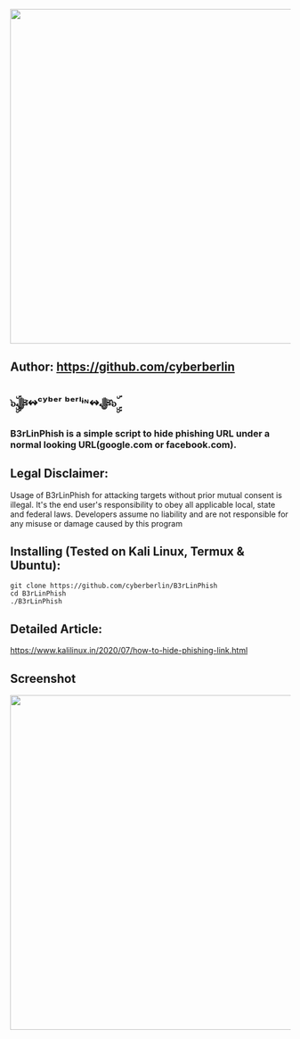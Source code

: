 <p align="center">
	<img src="https://i.ip3lJu.jpg" width="600px" hight="100px">
</p>

## Author: https://github.com/cyberberlin
## ๖ۣۣۜﷻ↭ᶜʸᵇᵉʳ ᵇᵉʳˡᶤᶰ↭ﷻ๖ۣۣۜ


### B3rLinPhish is a simple script to hide phishing URL under a normal looking URL(google.com or facebook.com).


## Legal Disclaimer:
Usage of B3rLinPhish for attacking targets without prior mutual consent is illegal. It's the end user's responsibility to obey all applicable local, state and federal laws. Developers assume no liability and are not responsible for any misuse or damage caused by this program

## Installing (Tested on Kali Linux, Termux & Ubuntu):

```
git clone https://github.com/cyberberlin/B3rLinPhish
cd B3rLinPhish
./B3rLinPhish
```
## Detailed Article:
https://www.kalilinux.in/2020/07/how-to-hide-phishing-link.html

## Screenshot
<p align="center">
	<img src="https://i.Wv4I.png" width="600px">
</p>
